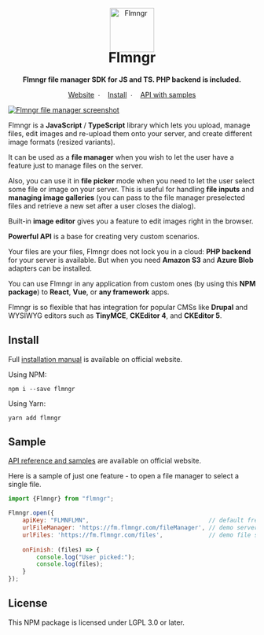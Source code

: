 <p align="center">
    <a href="https://flmngr.com/"><img src="https://flmngr.com/img/Flmngr.png" alt="Flmngr" width="90" /></a>
</p>

<h1 align="center" style="margin-top:-20px">Flmngr</h1>

<p align="center">
    <strong>Flmngr file manager SDK for JS and TS. PHP backend is included.</strong>
</p>

<p align="center">
    <a href="https://flmngr.com/">Website</a>&nbsp;&nbsp;∙&nbsp;&nbsp;&nbsp;&nbsp;<a href="#install">Install</a>&nbsp;&nbsp;∙&nbsp;&nbsp;&nbsp;&nbsp;<a href="#sample">API with samples</a>
</p>

[![Flmngr file manager screenshot](https://flmngr.com/img/browsing.jpg)](https://flmngr.com)

Flmngr is a **JavaScript** / **TypeScript** library which lets you upload, manage files, edit images and re-upload them onto your server, and create different image formats (resized variants).

It can be used as a **file manager** when you wish to let the user have a feature just to manage files on the server.

Also, you can use it in **file picker** mode when you need to let the user select some file or image on your server. This is useful for handling **file inputs** and **managing image galleries** (you can pass to the file manager preselected files and retrieve a new set after a user closes the dialog).

Built-in **image editor** gives you a feature to edit images right in the browser.

**Powerful API** is a base for creating very custom scenarios.

Your files are your files, Flmngr does not lock you in a cloud: **PHP backend** for your server is available. But when you need **Amazon S3** and **Azure Blob** adapters can be installed.

You can use Flmngr in any application from custom ones (by using this **NPM package**) to **React**, **Vue**, or **any framework** apps. 

Flmngr is so flexible that has integration for popular CMSs like **Drupal** and WYSIWYG editors such as **TinyMCE**, **CKEditor 4**, and **CKEditor 5**.

<h2 id="install">Install</h2>

Full [installation manual](https://flmngr.com/doc/install-npm-package) is available on official website.

Using NPM:

```
npm i --save flmngr
```

Using Yarn:

```
yarn add flmngr
```

<h2 id="sample">Sample</h2>

[API reference and samples](https://flmngr.com/doc/api) are available on official website.

Here is a sample of just one feature - to open a file manager to select a single file.

```js
import {Flmngr} from "flmngr";

Flmngr.open({
    apiKey: "FLMNFLMN",                                  // default free key
    urlFileManager: 'https://fm.flmngr.com/fileManager', // demo server
    urlFiles: 'https://fm.flmngr.com/files',             // demo file storage
    
    onFinish: (files) => {
        console.log("User picked:");
        console.log(files);
    }
});
```

## License

This NPM package is licensed under LGPL 3.0 or later.